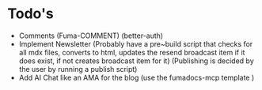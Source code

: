 # Todo's
- Comments (Fuma-COMMENT) (better-auth)
- Implement Newsletter (Probably have a pre~build script that checks for all mdx files, converts to html, updates the resend broadcast item if it does exist, if not creates broadcast item for it) (Publishing is decided by the user by running a publish script)
- Add AI Chat like an AMA for the blog (use the fumadocs-mcp template )